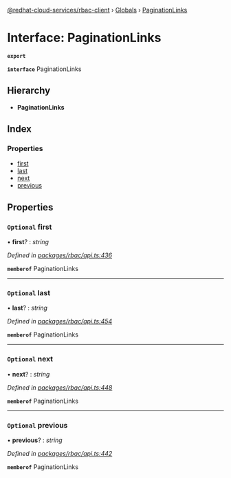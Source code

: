 [@redhat-cloud-services/rbac-client](../README.md) › [Globals](../globals.md) › [PaginationLinks](paginationlinks.md)

# Interface: PaginationLinks

**`export`** 

**`interface`** PaginationLinks

## Hierarchy

* **PaginationLinks**

## Index

### Properties

* [first](paginationlinks.md#optional-first)
* [last](paginationlinks.md#optional-last)
* [next](paginationlinks.md#optional-next)
* [previous](paginationlinks.md#optional-previous)

## Properties

### `Optional` first

• **first**? : *string*

*Defined in [packages/rbac/api.ts:436](https://github.com/RedHatInsights/javascript-clients/blob/master/packages/rbac/api.ts#L436)*

**`memberof`** PaginationLinks

___

### `Optional` last

• **last**? : *string*

*Defined in [packages/rbac/api.ts:454](https://github.com/RedHatInsights/javascript-clients/blob/master/packages/rbac/api.ts#L454)*

**`memberof`** PaginationLinks

___

### `Optional` next

• **next**? : *string*

*Defined in [packages/rbac/api.ts:448](https://github.com/RedHatInsights/javascript-clients/blob/master/packages/rbac/api.ts#L448)*

**`memberof`** PaginationLinks

___

### `Optional` previous

• **previous**? : *string*

*Defined in [packages/rbac/api.ts:442](https://github.com/RedHatInsights/javascript-clients/blob/master/packages/rbac/api.ts#L442)*

**`memberof`** PaginationLinks
